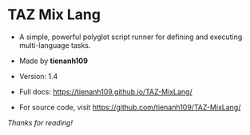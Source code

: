# TAZ Mix Lang

- A simple, powerful polyglot script runner for defining and executing multi-language tasks.

- Made by **tienanh109**

- Version: 1.4

- Full docs: https://tienanh109.github.io/TAZ-MixLang/

- For source code, visit https://github.com/tienanh109/TAZ-MixLang/

*Thanks for reading!*